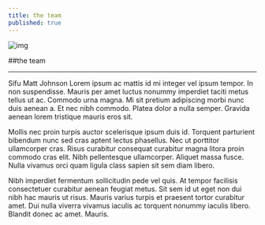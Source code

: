 ```yaml
---
title: the team
published: true
---
```

![img](blahblah)  

##the team  

---

Sifu Matt Johnson Lorem ipsum ac mattis id mi integer vel ipsum tempor. In non suspendisse. Mauris per amet luctus nonummy imperdiet taciti metus tellus ut ac. Commodo urna magna. Mi sit pretium adipiscing morbi nunc duis aenean a. Et nec nibh commodo. Platea dolor a nulla semper. Gravida aenean lorem tristique mauris eros sit.

Mollis nec proin turpis auctor scelerisque ipsum duis id. Torquent parturient bibendum nunc sed cras aptent lectus phasellus. Nec ut porttitor ullamcorper cras. Risus curabitur consequat curabitur magna litora proin commodo cras elit. Nibh pellentesque ullamcorper. Aliquet massa fusce. Nulla vivamus orci quam ligula class sapien sit sem diam libero.

Nibh imperdiet fermentum sollicitudin pede vel quis. At tempor facilisis consectetuer curabitur aenean feugiat metus. Sit sem id ut eget non dui nibh hac mauris ut risus. Mauris varius turpis et praesent tortor curabitur amet. Dui nulla viverra vivamus iaculis ac torquent nonummy iaculis libero. Blandit donec ac amet. Mauris.